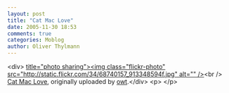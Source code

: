 ```yaml
---
layout: post
title: "Cat Mac Love"
date: 2005-11-30 18:53
comments: true
categories: Moblog
author: Oliver Thylmann
---
```



&lt;div&gt;	[ title=&quot;photo sharing&quot;&gt;&lt;img class=&quot;flickr-photo&quot; src=&quot;http://static.flickr.com/34/68740157_913348594f.jpg&quot; alt=&quot;&quot; /&gt;](http://www.flickr.com/photos/oliver/68740157/)&lt;br /&gt;	[Cat Mac Love](http://www.flickr.com/photos/oliver/68740157/), originally uploaded by [owt](http://www.flickr.com/people/oliver/).&lt;/div&gt;				&lt;p&gt;	&lt;/p&gt;


